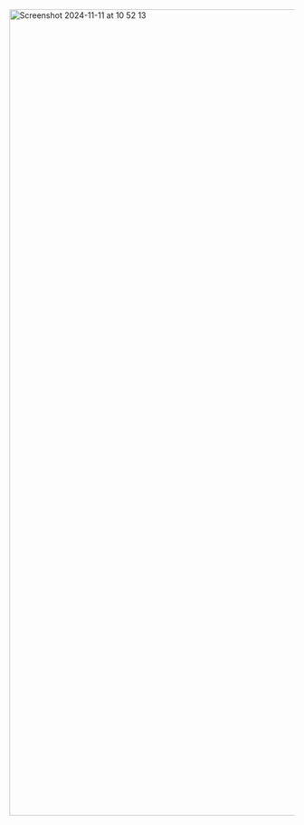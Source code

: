 <img width="1423" alt="Screenshot 2024-11-11 at 10 52 13" src="https://github.com/user-attachments/assets/8e404dd8-1aa4-46d5-b07f-72f3f70cc52e">
